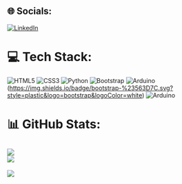 ## 🌐 Socials:
[![LinkedIn](https://img.shields.io/badge/LinkedIn-%230077B5.svg?logo=linkedin&logoColor=white)](https://linkedin.com/in/christian-fladung-735217202) 

# 💻 Tech Stack:
![HTML5](https://img.shields.io/badge/html5-%23E34F26.svg?style=plastic&logo=html5&logoColor=white) ![CSS3](https://img.shields.io/badge/css3-%231572B6.svg?style=plastic&logo=css3&logoColor=white) ![Python](https://img.shields.io/badge/python-3670A0?style=plastic&logo=python&logoColor=ffdd54) ![Bootstrap](https://img.shields.io/badge/bootstrap-%23563D7C.svg?style=plastic&logo=bootstrap&logoColor=white) ![Arduino](https://img.shields.io/badge/-Arduino-00979D?style=plastic&logo=Arduino&logoColor=white)
(https://img.shields.io/badge/bootstrap-%23563D7C.svg?style=plastic&logo=bootstrap&logoColor=white) ![Arduino](https://img.shields.io/badge/-Arduino-00979D?style=plastic&logo=Latex&logoColor=white)
# 📊 GitHub Stats:
![](https://github-readme-stats.vercel.app/api?username=FladChris&theme=tokyonight&hide_border=false&include_all_commits=true&count_private=true)<br/>
![](https://github-readme-streak-stats.herokuapp.com/?user=FladChris&theme=tokyonight&hide_border=false)<br/>
---
[![](https://visitcount.itsvg.in/api?id=FladChris&icon=5&color=12)](https://visitcount.itsvg.in)

